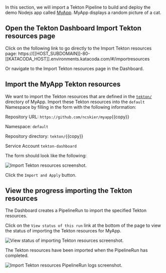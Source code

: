 In this section, we will import a Tekton Pipeline to build and deploy the
demo Nodejs app called [MyApp](https://github.com/ncskier/myapp). MyApp displays
a random picture of a cat.

## Open the Tekton Dashboard Import Tekton resources page

Click on the following link to go directly to the Import Tekton resources page:
https://[[HOST_SUBDOMAIN]]-80-[[KATACODA_HOST]].environments.katacoda.com/#/importresources

Or navigate to the Import Tekton resources page in the Dashboard.

## Import the MyApp Tekton resources

We want to import the Tekton resources that are defined in the
[`tekton/`](https://github.com/ncskier/myapp/tree/master/tekton) directory of
MyApp. Import these Tekton resources into the `default` Namespace by
filling in the form with the following information:

Repository URL: `https://github.com/ncskier/myapp`{{copy}}

Namespace: `default`

Repository directory: `tekton/`{{copy}}

Service Account `tekton-dashboard`

The form should look like the following:

![Import Tekton resources screenshot.](https://raw.githubusercontent.com/ncskier/katacoda/master/tekton-dashboard/images/import-tekton-resources.png)

Click the `Import and Apply` button.

## View the progress importing the Tekton resources

The Dashboard creates a PipelineRun to import the specified Tekton resources.

Click on the `View status of this run` link at the bottom of the page to view
the status of importing the Tekton resources for MyApp.

![View status of importing Tekton resources screenshot.](https://raw.githubusercontent.com/ncskier/katacoda/master/tekton-dashboard/images/view-status-of-pipeline0.png)

The Tekton resources have been imported when the PipelineRun has completed.

![Import Tekton resources PipelineRun logs screenshot.](https://raw.githubusercontent.com/ncskier/katacoda/master/tekton-dashboard/images/import-pipelinerun-logs.png)
